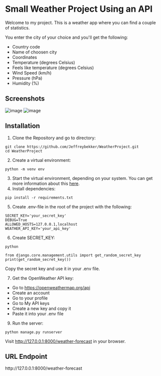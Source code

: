# Small Weather Project Using an API
<p>Welcome to my project. This is a weather app where you can find a couple of statistics.</p>
<p>You enter the city of your choice and you'll get the following:</p>
<ul>
<li>Country code</li>
<li>Name of choosen city</li>
<li>Coordinates</li>
<li>Temperature (degrees Celsius)</li>
<li>Feels like temperature (degrees Celsius)</li>
<li>Wind Speed (km/h)</li>
<li>Pressure (hPa)</li>
<li>Humidity (%)</li>
</ul>

## Screenshots
![image](https://github.com/user-attachments/assets/85fdd80e-2eeb-4276-a630-a668c92f9ef5)
![image](https://github.com/user-attachments/assets/0a615dbf-bfdf-48b9-bfc8-3a24b0b602db)

## Installation
1. Clone the Repository and go to directory:
```
git clone https://github.com/Jeffreybekker/WeatherProject.git
cd WeatherProject
```
2. Create a virtual environment:
```
python -m venv env
```
3. Start the virtual environment, depending on your system. You can get more information about this <a href="https://docs.python.org/3/tutorial/venv.html">here</a>.
4. Install dependencies:
```
pip install -r requirements.txt
```
5. Create .env-file in the root of the project with the following:
```
SECRET_KEY='your_secret_key'
DEBUG=True
ALLOWED_HOSTS=127.0.0.1,localhost
WEATHER_API_KEY='your_api_key'
```
6. Create SECRET_KEY:
```
python
```
```
from django.core.management.utils import get_random_secret_key
print(get_random_secret_key())
```
Copy the secret key and use it in your .env file.<br>

7. Get the OpenWeather API key:
- Go to https://openweathermap.org/api
- Create an account
- Go to your profile
- Go to My API keys
- Create a new key and copy it
- Paste it into your .env file

9. Run the server:
```
python manage.py runserver
```
Visit http://127.0.0.1:8000/weather-forecast in your browser.

## URL Endpoint
<p>http://127.0.0.1:8000/weather-forecast</p>
